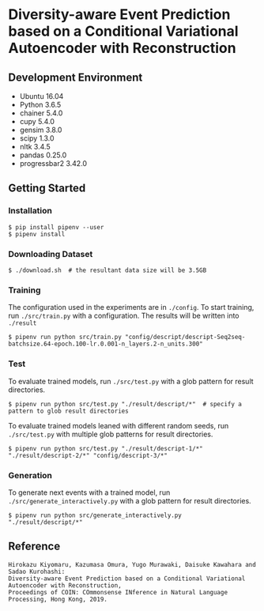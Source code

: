 # Diversity-aware Event Prediction based on a Conditional Variational Autoencoder with Reconstruction

## Development Environment

- Ubuntu 16.04
- Python 3.6.5
- chainer 5.4.0
- cupy 5.4.0
- gensim 3.8.0
- scipy 1.3.0
- nltk 3.4.5
- pandas 0.25.0
- progressbar2 3.42.0

## Getting Started

### Installation

```
$ pip install pipenv --user
$ pipenv install
```

### Downloading Dataset

```
$ ./download.sh  # the resultant data size will be 3.5GB
```

### Training

The configuration used in the experiments are in `./config`.
To start training, run `./src/train.py` with a configuration.
The results will be written into `./result`

```
$ pipenv run python src/train.py "config/descript/descript-Seq2seq-batchsize.64-epoch.100-lr.0.001-n_layers.2-n_units.300"
```

### Test

To evaluate trained models, run `./src/test.py` with a glob pattern for result directories.

```
$ pipenv run python src/test.py "./result/descript/*"  # specify a pattern to glob result directories
```

To evaluate trained models leaned with different random seeds, run `./src/test.py` with multiple glob patterns for result directories.

```
$ pipenv run python src/test.py "./result/descript-1/*" "./result/descript-2/*" "config/descript-3/*"
```

### Generation

To generate next events with a trained model, run `./src/generate_interactively.py` with a glob pattern for result directories.

```
$ pipenv run python src/generate_interactively.py "./result/descript/*"
```

## Reference

```
Hirokazu Kiyomaru, Kazumasa Omura, Yugo Murawaki, Daisuke Kawahara and Sadao Kurohashi:
Diversity-aware Event Prediction based on a Conditional Variational Autoencoder with Reconstruction,
Proceedings of COIN: COmmonsense INference in Natural Language Processing, Hong Kong, 2019.
```
